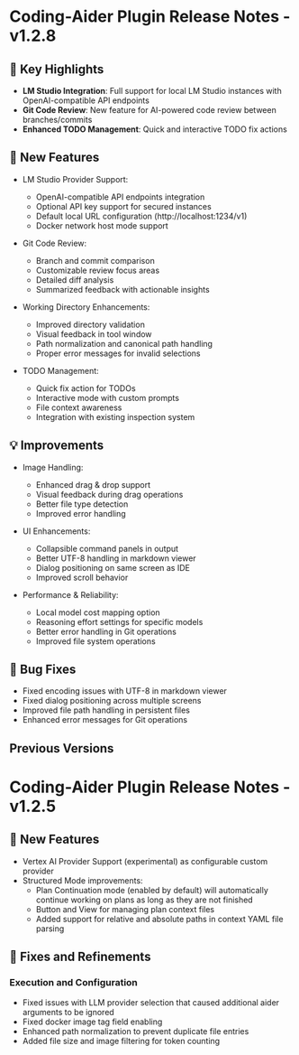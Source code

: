 # Coding-Aider Plugin Release Notes - v1.2.8

## 🌟 Key Highlights

- **LM Studio Integration**: Full support for local LM Studio instances with OpenAI-compatible API endpoints
- **Git Code Review**: New feature for AI-powered code review between branches/commits
- **Enhanced TODO Management**: Quick and interactive TODO fix actions

## 🚀 New Features

- LM Studio Provider Support:
  - OpenAI-compatible API endpoints integration
  - Optional API key support for secured instances
  - Default local URL configuration (http://localhost:1234/v1)
  - Docker network host mode support

- Git Code Review:
  - Branch and commit comparison
  - Customizable review focus areas
  - Detailed diff analysis
  - Summarized feedback with actionable insights

- Working Directory Enhancements:
  - Improved directory validation
  - Visual feedback in tool window
  - Path normalization and canonical path handling
  - Proper error messages for invalid selections

- TODO Management:
  - Quick fix action for TODOs
  - Interactive mode with custom prompts
  - File context awareness
  - Integration with existing inspection system

## 💡 Improvements

- Image Handling:
  - Enhanced drag & drop support
  - Visual feedback during drag operations
  - Better file type detection
  - Improved error handling

- UI Enhancements:
  - Collapsible command panels in output
  - Better UTF-8 handling in markdown viewer
  - Dialog positioning on same screen as IDE
  - Improved scroll behavior

- Performance & Reliability:
  - Local model cost mapping option
  - Reasoning effort settings for specific models
  - Better error handling in Git operations
  - Improved file system operations

## 🔧 Bug Fixes
- Fixed encoding issues with UTF-8 in markdown viewer
- Fixed dialog positioning across multiple screens
- Improved file path handling in persistent files
- Enhanced error messages for Git operations

## Previous Versions

# Coding-Aider Plugin Release Notes - v1.2.5

## 🚀 New Features

- Vertex AI Provider Support (experimental) as configurable custom provider
- Structured Mode improvements:
    - Plan Continuation mode (enabled by default) will automatically continue working on plans as long as they are not finished
    - Button and View for managing plan context files
    - Added support for relative and absolute paths in context YAML file parsing

## 🔧 Fixes and Refinements

### Execution and Configuration
- Fixed issues with LLM provider selection that caused additional aider arguments to be ignored
- Fixed docker image tag field enabling
- Enhanced path normalization to prevent duplicate file entries
- Added file size and image filtering for token counting
